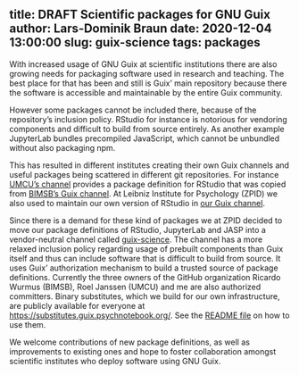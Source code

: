 title: DRAFT Scientific packages for GNU Guix
author: Lars-Dominik Braun
date: 2020-12-04 13:00:00
slug: guix-science
tags: packages
---

With increased usage of GNU Guix at scientific institutions there are also
growing needs for packaging software used in research and teaching. The best
place for that has been and still is Guix’ main repository because there the
software is accessible and maintainable by the entire Guix community.

However some packages cannot be included there, because of the repository’s
inclusion policy. RStudio for instance is notorious for vendoring components
and difficult to build from source entirely. As another example JupyterLab
bundles precompiled JavaScript, which cannot be unbundled without also
packaging npm.

This has resulted in different institutes creating their own Guix channels and
useful packages being scattered in different git repositories. For instance [UMCU’s
channel](https://github.com/UMCUGenetics/guix-additions) provides a package
definition for RStudio that was copied from [BIMSB’s Guix
channel](https://github.com/BIMSBbioinfo/guix-bimsb). At Leibniz Institute for
Psychology (ZPID) we also used to maintain our own version of RStudio in [our
Guix channel](https://github.com/leibniz-psychology/guix-zpid).

Since there is a demand for these kind of packages we at ZPID decided to
move our package definitions of RStudio, JupyterLab and JASP into a
vendor-neutral channel called
[guix-science](https://github.com/guix-science/guix-science). The channel has a
more relaxed inclusion policy regarding usage of prebuilt components than Guix
itself and thus can include software that is difficult to build from source. It
uses Guix’ authorization mechanism to build a trusted source of package
definitions. Currently the three owners of the GitHub organization Ricardo
Wurmus (BIMSB), Roel Janssen (UMCU) and me are also authorized committers.
Binary substitutes, which we build for our own infrastructure, are publicly
available for everyone at https://substitutes.guix.psychnotebook.org/. See the
[README
file](https://github.com/guix-science/guix-science/blob/master/README.rst) on
how to use them.

We welcome contributions of new package definitions, as well as improvements to
existing ones and hope to foster collaboration amongst scientific institutes
who deploy software using GNU Guix.

